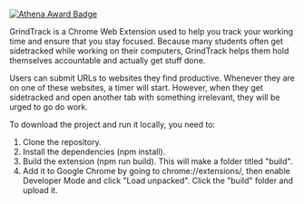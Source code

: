 [![Athena Award Badge](https://img.shields.io/endpoint?url=https%3A%2F%2Faward.athena.hackclub.com%2Fapi%2Fbadge)](https://award.athena.hackclub.com?utm_source=readme)

GrindTrack is a Chrome Web Extension used to help you track your working time and ensure that you stay focused. Because many students often get sidetracked while working on their computers, GrindTrack helps them hold themselves accountable and actually get stuff done.

Users can submit URLs to websites they find productive. Whenever they are on one of these websites, a timer will start. However, when they get sidetracked and open another tab with something irrelevant, they will be urged to go do work.

To download the project and run it locally, you need to:
1. Clone the repository.
2. Install the dependencies (npm install).
3. Build the extension (npm run build). This will make a folder titled "build".
4. Add it to Google Chrome by going to chrome://extensions/, then enable Developer Mode and click "Load unpacked". Click the "build" folder and upload it.
